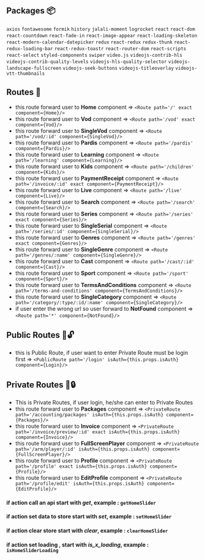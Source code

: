 ## Packages :package:
`axios`
`fontawesome`
`formik`
`history`
`jalali-moment`
`logrocket`
`react`
`react-dom`
`react-countdown`
`react-fade-in`
`react-image-appear`
`react-loading-skeleton`
`react-modern-calendar-datepicker`
`redux`
`react-redux`
`redux-thunk`
`react-redux-loading-bar`
`react-redux-toastr`
`react-router-dom`
`react-scripts`
`react-select`
`styled-components`
`swiper`
`video.js`
`videojs-contrib-hls`
`videojs-contrib-quality-levels`
`videojs-hls-quality-selector`
`videojs-landscape-fullscreen`
`videojs-seek-buttons`
`videojs-titleoverlay`
`videojs-vtt-thumbnails` 


## Routes :door:
* this route forward user to __Home__ component                         => `<Route path='/' exact component={Home}/>`
* this route forward user to __Vod__ component                          => `<Route path='/vod' exact component={Vod}/>`
* this route forward user to __SingleVod__ component                    => `<Route path='/vod/:id' component={SingleVod}/>`
* this route forward user to __Pardis__ component                       => `<Route path='/pardis' component={Pardis}/>`
* this route forward user to __Learning__ component                     => `<Route path='/learning' component={Learning}/>`
* this route forward user to __Kids__ component                         => `<Route path='/children' component={Kids}/>`
* this route forward user to __PaymentReceipt__ component               => `<Route path='/invoice/:id' exact component={PaymentReceipt}/>`
* this route forward user to __Live__ component                         => `<Route path='/live' component={Live}/>`
* this route forward user to __Search__ component                       => `<Route path='/search' component={Search}/>`
* this route forward user to __Series__ component                       => `<Route path='/series' exact component={Series}/>`
* this route forward user to __SingleSerial__ component                 => `<Route path='/series/:id' component={SingleSerial}/>`
* this route forward user to __Genres__ component                       => `<Route path='/genres' exact component={Genres}/>`
* this route forward user to __SingleGenre__ component                  => `<Route path='/genres/:name' component={SingleGenre}/>`
* this route forward user to __Cast__ component                         => `<Route path='/cast/:id' component={Cast}/>`
* this route forward user to __Sport__ component                        => `<Route path='/sport' component={Sport}/>`
* this route forward user to __TermsAndConditions__ component           => `<Route path='/terms-and-conditions' component={TermsAndConditions}/>`
* this route forward user to __SingleCategory__ component               => `<Route path='/category/:type/:id/:name' component={SingleCategory}/>`
* if user enter the wrong url so user forward to __NotFound__ component => `<Route path='*' component={NotFound}/>`


## Public Routes :door::unlock:
* this is Public Route, if user want to enter Private Route must be login first  => `<PublicRoute path='/login' isAuth={this.props.isAuth} component={Login}/>`


## Private Routes :door::lock:
- This is Private Routes, if user login, he/she can enter to Private Routes
 - this route forward user to __Packages__ component                     => `<PrivateRoute path='/accounting/packages' isAuth={this.props.isAuth} component={Packages}/>`
 - this route forward user to __Invoice__ component                      => `<PrivateRoute path='/invoice/preview/:id' exact isAuth={this.props.isAuth} component={Invoice}/>`
 - this route forward user to __FullScreenPlayer__ component             => `<PrivateRoute path='/arm/player/:id' isAuth={this.props.isAuth} component={FullScreenPlayer}/>`
 - this route forward user to __Profile__ component                      => `<PrivateRoute path='/profile' exact isAuth={this.props.isAuth} component={Profile}/>`
 - this route forward user to __EditProfile__ component                  => `<PrivateRoute path='/profile/edit' isAuth={this.props.isAuth} component={EditProfile}/>`























#### if action call an api start with *get*,              example : `getHomeSlider`
#### if action set data to store start with *set*,        example : `setHomeSlider`
#### if action clear store start with *clear*,            example : `clearHomeSlider`
#### if action set loading , start with *is_x_loading*,   example : `isHomeSliderLoading`

